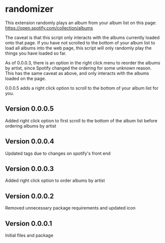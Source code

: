 # randomizer
This extension randomly plays an album from your album list on this page: https://open.spotify.com/collection/albums

The caveat is that this script only interacts with the albums currently loaded onto that page. If you have not scrolled to the bottom of your album list to load all albums into the web page, this script will only randomly play the things you have loaded so far.

As of 0.0.0.3, there is an option in the right click menu to reorder the albums by artist, since Spotify changed the ordering for some unknown reason. This has the same caveat as above, and only interacts with the albums loaded on the page.

0.0.0.5 adds a right click option to scroll to the bottom of your album list for you.

## Version 0.0.0.5
Added right click option to first scroll to the bottom of the album list before ordering albums by artist

## Version 0.0.0.4
Updated tags due to changes on spotify's front end

## Version 0.0.0.3
Added right click option to order albums by artist

## Version 0.0.0.2
Removed unnecessary package requirements and updated icon

## Version 0.0.0.1
Initial files and package
